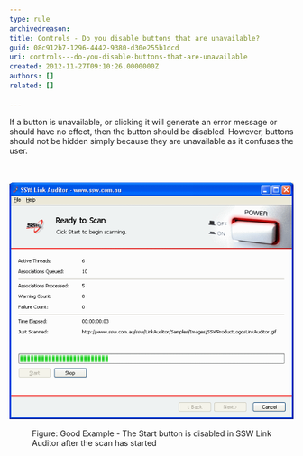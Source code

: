 ```yaml
---
type: rule
archivedreason: 
title: Controls - Do you disable buttons that are unavailable?
guid: 08c912b7-1296-4442-9380-d30e255b1dcd
uri: controls---do-you-disable-buttons-that-are-unavailable
created: 2012-11-27T09:10:26.0000000Z
authors: []
related: []

---
```



If a button is unavailable, or clicking it will generate an error message or should have no effect, then the button should be disabled. However, buttons should not be hidden simply because they are unavailable as it confuses the user.
<br><excerpt class='endintro'></excerpt><br>
​<dl class="goodImage"><dt><img alt="SSW Link Auditor - Ready to Scan" src="../../assets/ReadytoScan.gif" /></dt>
<dd>Figure: Good Example - The Start button is disabled in SSW Link Auditor after the scan has started</dd></dl>




